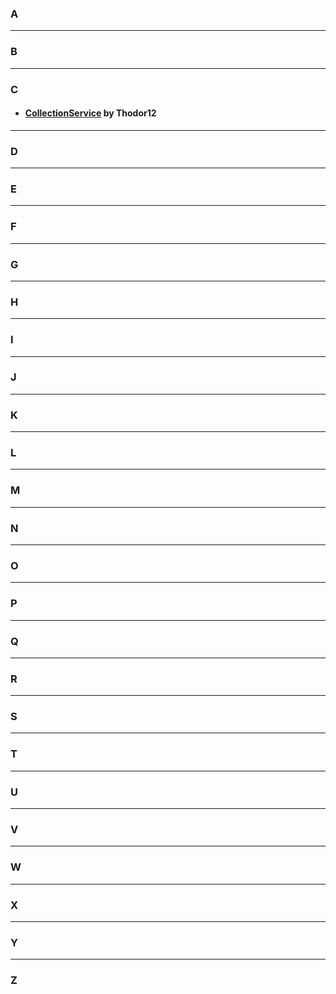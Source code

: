 ### A


---
### B


---
### C
- #### [CollectionService](/collectionservice) by Thodor12

---
### D


---
### E


---
### F


---
### G


---
### H


---
### I


---
### J


---
### K


---
### L


---
### M


---
### N


---
### O


---
### P


---
### Q


---
### R


---
### S


---
### T


---
### U


---
### V


---
### W


---
### X


---
### Y


---
### Z
